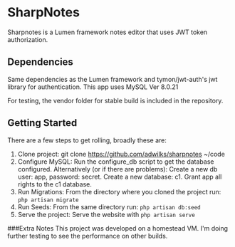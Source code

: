 # SharpNotes

Sharpnotes is a Lumen framework notes editor that uses JWT token authorization. 

## Dependencies

Same dependencies as the Lumen framework and tymon/jwt-auth's jwt library for authentication.
This app uses MySQL Ver 8.0.21

For testing, the vendor folder for stable build is included in the repository.

## Getting Started
There are a few steps to get rolling, broadly these are:
1. Clone project: 
git clone https://github.com/adwilks/sharpnotes ~/code
2. Configure MySQL:
Run the configure_db script to get the database configured. Alternatively (or if there are problems): Create a new db user: app, password: secret. Create a new database: c1. 
Grant app all rights to the c1 database.
3. Run Migrations: 
From the directory where you cloned  the project run: `php artisan migrate`  
4. Run Seeds:
From the same directory run: `php artisan db:seed`
5. Serve the project: Serve the website with `php artisan serve`

###Extra Notes
This project was developed on a homestead VM. I'm doing further testing to see the performance on other builds.
